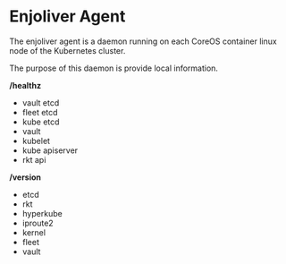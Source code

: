 # Enjoliver Agent


The enjoliver agent is a daemon running on each CoreOS container linux node of the Kubernetes cluster.

The purpose of this daemon is provide local information.


**/healthz**
* vault etcd
* fleet etcd
* kube etcd
* vault
* kubelet
* kube apiserver
* rkt api


**/version**
* etcd
* rkt
* hyperkube
* iproute2
* kernel
* fleet
* vault